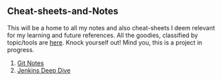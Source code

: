 ## Cheat-sheets-and-Notes ##

This will be a home to all my notes and also cheat-sheets I deem relevant for my learning and future references. All the goodies, classified by topic/tools are [here](./General-notes/). Knock yourself out! Mind you, this is a project in progress.

1. [Git Notes](/General-notes/Git-notes/git-notes.md)
2. [Jenkins Deep Dive](/General-notes/Jenkins-notes/jenkins-deep-dive.md)
